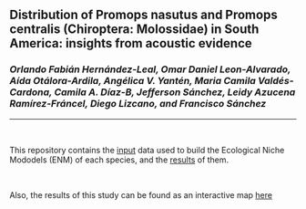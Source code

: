 ## Distribution of Promops nasutus and Promops centralis (Chiroptera: Molossidae) in South America: insights from acoustic evidence
### _Orlando Fabián Hernández-Leal, Omar Daniel Leon-Alvarado, Aída Otálora-Ardila, Angélica V. Yantén, Maria Camila Valdés-Cardona, Camila A. Díaz-B, Jefferson Sánchez, Leidy Azucena Ramírez-Fráncel, Diego Lizcano, and Francisco Sánchez_
---
</br>

This repository contains the [input](https://github.com/oleon12/Promops/tree/main/Input) data used to build the Ecological Niche Mododels (ENM) of each species, and the [results](https://github.com/oleon12/Promops/tree/main/Models) of them. 

</br>

Also, the results of this study can be found as an interactive map [here](https://rpubs.com/oleon12/Promops)
